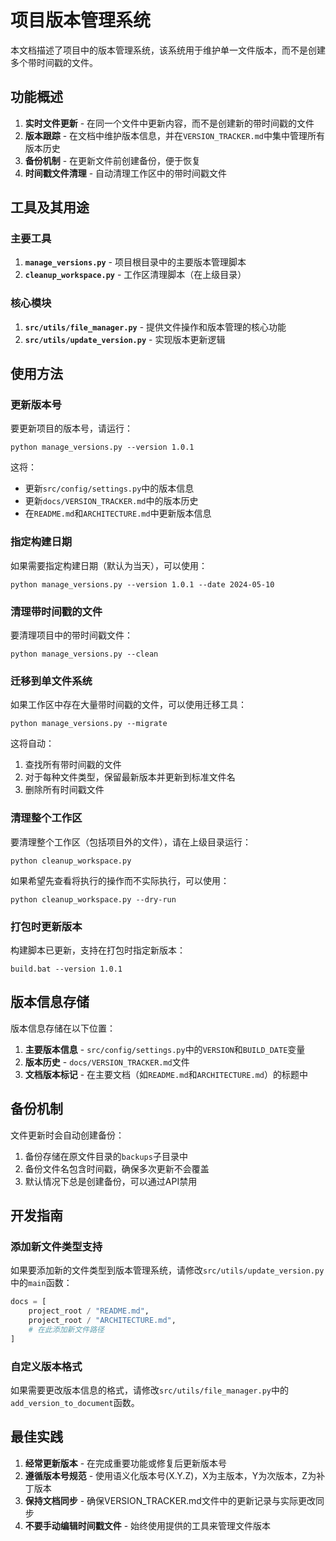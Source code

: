 # 项目版本管理系统

本文档描述了项目中的版本管理系统，该系统用于维护单一文件版本，而不是创建多个带时间戳的文件。

## 功能概述

1. **实时文件更新** - 在同一个文件中更新内容，而不是创建新的带时间戳的文件
2. **版本跟踪** - 在文档中维护版本信息，并在`VERSION_TRACKER.md`中集中管理所有版本历史
3. **备份机制** - 在更新文件前创建备份，便于恢复
4. **时间戳文件清理** - 自动清理工作区中的带时间戳文件

## 工具及其用途

### 主要工具

1. **`manage_versions.py`** - 项目根目录中的主要版本管理脚本
2. **`cleanup_workspace.py`** - 工作区清理脚本（在上级目录）

### 核心模块

1. **`src/utils/file_manager.py`** - 提供文件操作和版本管理的核心功能
2. **`src/utils/update_version.py`** - 实现版本更新逻辑

## 使用方法

### 更新版本号

要更新项目的版本号，请运行：

```
python manage_versions.py --version 1.0.1
```

这将：
- 更新`src/config/settings.py`中的版本信息
- 更新`docs/VERSION_TRACKER.md`中的版本历史
- 在`README.md`和`ARCHITECTURE.md`中更新版本信息

### 指定构建日期

如果需要指定构建日期（默认为当天），可以使用：

```
python manage_versions.py --version 1.0.1 --date 2024-05-10
```

### 清理带时间戳的文件

要清理项目中的带时间戳文件：

```
python manage_versions.py --clean
```

### 迁移到单文件系统

如果工作区中存在大量带时间戳的文件，可以使用迁移工具：

```
python manage_versions.py --migrate
```

这将自动：
1. 查找所有带时间戳的文件
2. 对于每种文件类型，保留最新版本并更新到标准文件名
3. 删除所有时间戳文件

### 清理整个工作区

要清理整个工作区（包括项目外的文件），请在上级目录运行：

```
python cleanup_workspace.py
```

如果希望先查看将执行的操作而不实际执行，可以使用：

```
python cleanup_workspace.py --dry-run
```

### 打包时更新版本

构建脚本已更新，支持在打包时指定新版本：

```
build.bat --version 1.0.1
```

## 版本信息存储

版本信息存储在以下位置：

1. **主要版本信息** - `src/config/settings.py`中的`VERSION`和`BUILD_DATE`变量
2. **版本历史** - `docs/VERSION_TRACKER.md`文件
3. **文档版本标记** - 在主要文档（如`README.md`和`ARCHITECTURE.md`）的标题中

## 备份机制

文件更新时会自动创建备份：

1. 备份存储在原文件目录的`backups`子目录中
2. 备份文件名包含时间戳，确保多次更新不会覆盖
3. 默认情况下总是创建备份，可以通过API禁用

## 开发指南

### 添加新文件类型支持

如果要添加新的文件类型到版本管理系统，请修改`src/utils/update_version.py`中的`main`函数：

```python
docs = [
    project_root / "README.md",
    project_root / "ARCHITECTURE.md",
    # 在此添加新文件路径
]
```

### 自定义版本格式

如果需要更改版本信息的格式，请修改`src/utils/file_manager.py`中的`add_version_to_document`函数。

## 最佳实践

1. **经常更新版本** - 在完成重要功能或修复后更新版本号
2. **遵循版本号规范** - 使用语义化版本号(X.Y.Z)，X为主版本，Y为次版本，Z为补丁版本
3. **保持文档同步** - 确保VERSION_TRACKER.md文件中的更新记录与实际更改同步
4. **不要手动编辑时间戳文件** - 始终使用提供的工具来管理文件版本 